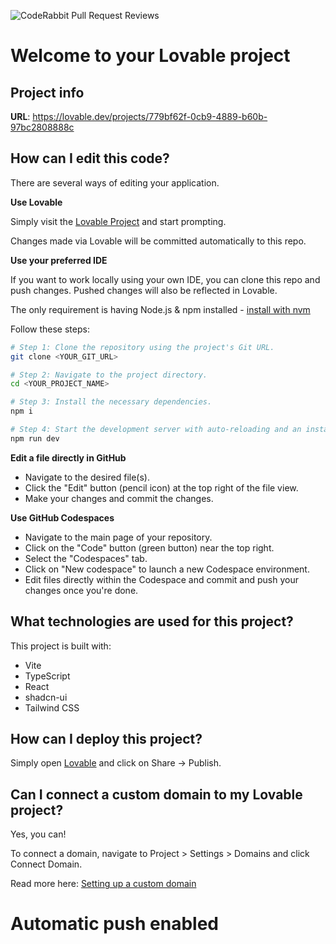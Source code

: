![CodeRabbit Pull Request Reviews](https://img.shields.io/coderabbit/prs/github/v-berberian/coldcallerx?utm_source=oss&utm_medium=github&utm_campaign=v-berberian%2Fcoldcallerx&labelColor=171717&color=FF570A&link=https%3A%2F%2Fcoderabbit.ai&label=CodeRabbit+Reviews)

# Welcome to your Lovable project

## Project info

**URL**: https://lovable.dev/projects/779bf62f-0cb9-4889-b60b-97bc2808888c

## How can I edit this code?

There are several ways of editing your application.

**Use Lovable**

Simply visit the [Lovable Project](https://lovable.dev/projects/779bf62f-0cb9-4889-b60b-97bc2808888c) and start prompting.

Changes made via Lovable will be committed automatically to this repo.

**Use your preferred IDE**

If you want to work locally using your own IDE, you can clone this repo and push changes. Pushed changes will also be reflected in Lovable.

The only requirement is having Node.js & npm installed - [install with nvm](https://github.com/nvm-sh/nvm#installing-and-updating)

Follow these steps:

```sh
# Step 1: Clone the repository using the project's Git URL.
git clone <YOUR_GIT_URL>

# Step 2: Navigate to the project directory.
cd <YOUR_PROJECT_NAME>

# Step 3: Install the necessary dependencies.
npm i

# Step 4: Start the development server with auto-reloading and an instant preview.
npm run dev
```

**Edit a file directly in GitHub**

- Navigate to the desired file(s).
- Click the "Edit" button (pencil icon) at the top right of the file view.
- Make your changes and commit the changes.

**Use GitHub Codespaces**

- Navigate to the main page of your repository.
- Click on the "Code" button (green button) near the top right.
- Select the "Codespaces" tab.
- Click on "New codespace" to launch a new Codespace environment.
- Edit files directly within the Codespace and commit and push your changes once you're done.

## What technologies are used for this project?

This project is built with:

- Vite
- TypeScript
- React
- shadcn-ui
- Tailwind CSS

## How can I deploy this project?

Simply open [Lovable](https://lovable.dev/projects/779bf62f-0cb9-4889-b60b-97bc2808888c) and click on Share -> Publish.

## Can I connect a custom domain to my Lovable project?

Yes, you can!

To connect a domain, navigate to Project > Settings > Domains and click Connect Domain.

Read more here: [Setting up a custom domain](https://docs.lovable.dev/tips-tricks/custom-domain#step-by-step-guide)

# Automatic push enabled

